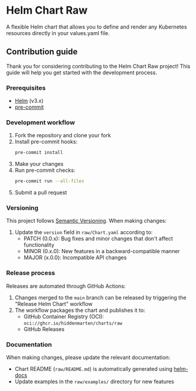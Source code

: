 # Helm Chart Raw

A flexible Helm chart that allows you to define and render any Kubernetes resources directly in your values.yaml file.

## Contribution guide

Thank you for considering contributing to the Helm Chart Raw project! This guide will help you get started with the development process.

### Prerequisites

- [Helm](https://helm.sh/docs/intro/install/) (v3.x)
- [pre-commit](https://pre-commit.com/#install)

### Development workflow

1. Fork the repository and clone your fork
2. Install pre-commit hooks:
   ```bash
   pre-commit install
   ```
3. Make your changes
4. Run pre-commit checks:
   ```bash
   pre-commit run --all-files
   ```
5. Submit a pull request

### Versioning

This project follows [Semantic Versioning](https://semver.org/). When making changes:

1. Update the `version` field in `raw/Chart.yaml` according to:
   - PATCH (0.0.x): Bug fixes and minor changes that don't affect functionality
   - MINOR (0.x.0): New features in a backward-compatible manner
   - MAJOR (x.0.0): Incompatible API changes

### Release process

Releases are automated through GitHub Actions:

1. Changes merged to the `main` branch can be released by triggering the "Release Helm Chart" workflow
2. The workflow packages the chart and publishes it to:
   - GitHub Container Registry (OCI): `oci://ghcr.io/hiddenmarten/charts/raw`
   - GitHub Releases

### Documentation

When making changes, please update the relevant documentation:

- Chart README (`raw/README.md`) is automatically generated using [helm-docs](https://github.com/norwoodj/helm-docs)
- Update examples in the `raw/examples/` directory for new features
